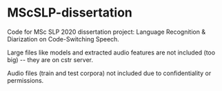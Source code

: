 # MScSLP-dissertation

Code for MSc SLP 2020 dissertation project: Language Recognition & Diarization on Code-Switching Speech. 

Large files like models and extracted audio features are not included (too big) -- they are on cstr server.

Audio files (train and test corpora) not included due to confidentiality or permissions.
